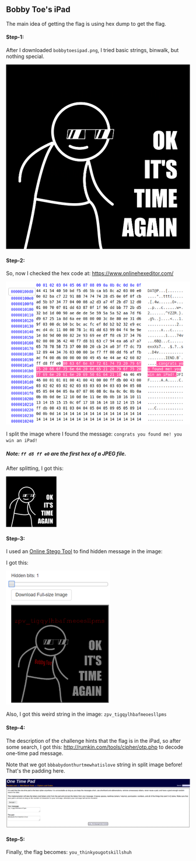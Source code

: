 ## Bobby Toe's iPad
The main idea of getting the flag is using hex dump to get the flag.

#### Step-1:
After I downloaded `bobbytoesipad.png`, I tried basic strings, binwalk, but nothing special.

<img src="bobbytoesipad.png">

#### Step-2:
So, now I checked the hex code at: https://www.onlinehexeditor.com/

<img src="hex.png">

I split the image where I found the message: `congrats you found me! you win an iPad!`

##### Note: `ff d8 ff e0` are the first hex of a JPEG file.

After splitting, I got this:

<img src="split.png">

#### Step-3:
I used an [Online Stego Tool](https://incoherency.co.uk/image-steganography/#unhide) to find hidden message in the image:

I got this:

<img src="stego.png">

Also, I got this weird string in the image: `zpv_tigqylhbafmeoesllpms`

#### Step-4:
The description of the challenge hints that the flag is in the iPad, so after some search, I got this: http://rumkin.com/tools/cipher/otp.php to decode one-time pad message.

Note that we got `bbbabydonthurtmewhatislove` string in split image before! That's the padding here.

<img src="otp.png">


#### Step-5:
Finally, the flag becomes:
`you_thinkyougotskillshuh`